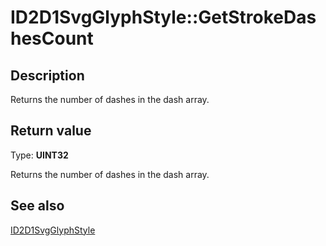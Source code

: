 # ID2D1SvgGlyphStyle::GetStrokeDashesCount

## Description

Returns the number of dashes in the dash array.

## Return value

Type: **UINT32**

Returns the number of dashes in the dash array.

## See also

[ID2D1SvgGlyphStyle](https://learn.microsoft.com/windows/desktop/api/d2d1_3/nn-d2d1_3-id2d1svgglyphstyle)